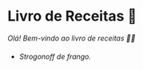 # Livro de Receitas :shallow_pan_of_food:



*Olá! Bem-vindo ao livro de receitas :woman_cook:*





- ######  Strogonoff de frango.
